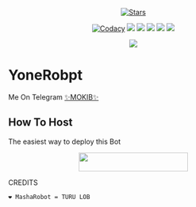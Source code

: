 <p align="center">
    <a href="https://github.com/mokib795/YoneRobpt/stargazers"><img src="https://img.shields.io/github/stars/mokib785/YoneRobpt?label=Stars&style=flat-square&logo=github&color=F10070" alt="Stars" /></a>
</p>
<p align="center">
    <a href="https://app.codacy.com/manual/noob-kittu/YoneRobpt/dashboard"> <img src="https://img.shields.io/codacy/grade/4d58f2a402b54aed8a7d95f7add45a81?color=brightgreen&logo=codacy&logoColor=green&style=for-the-badge" alt="Codacy" /></a>
    <a href="https://github.com/mokib795/YoneRobpt"> <img src="https://img.shields.io/github/repo-size/mokib795/YoneRobpt?color=orange&logo=github&logoColor=green&style=for-the-badge" /></a>
    <a href="https://github.com/mokib795/YoneRobpt/commits/prince"> <img src="https://img.shields.io/github/last-commit/mokib795/YoneRobpt?color=blue&logo=github&logoColor=green&style=for-the-badge" /></a>
    <a href="https://github.com/mokib795/YoneRobpt/issues"> <img src="https://img.shields.io/github/issues/mokib795/YoneRobpt?color=blueviolet&logo=github&logoColor=green&style=for-the-badge" /></a>
    <a href="https://github.com/mokib795/YoneRobpt/network/members"> <img src="https://img.shields.io/github/forks/mokib795/YoneRobpt?color=red&logo=github&logoColor=green&style=for-the-badge" /></a>  
    <a href="https://pypi.org/project/Telethon/"> <img src="https://img.shields.io/pypi/v/telethon?color=yellow&label=telethon&logo=python&logoColor=green&style=for-the-badge" /></a>
</p>

<p align="center">
  <img src="https://telegra.ph/file/7e61fe06a9c02747249c4.jpg">
</p>

# YoneRobpt
Me On Telegram [✨MOKIB✨](https://t.me/TURU_LOB_0)

## How To Host
The easiest way to deploy this Bot
<p align="center"><a href="https://heroku.com/deploy?template=https://github.com/mokib795/YoneRobpt"> <img src="https://img.shields.io/badge/Deploy%20To%20Heroku-black?style=for-the-badge&logo=heroku" width="220" height="38.45"/></a></p>
 
CREDITS
```
❤️ MashaRobot = TURU LOB


```
